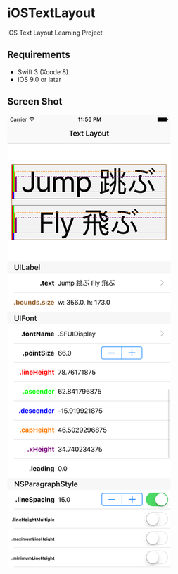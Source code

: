 # iOSTextLayout
iOS Text Layout Learning Project

## Requirements

* Swift 3 (Xcode 8)
* iOS 9.0 or latar

## Screen Shot

<img src="https://github.com/temoki/iOSTextLayout/blob/master/ScreenShot.png" />
